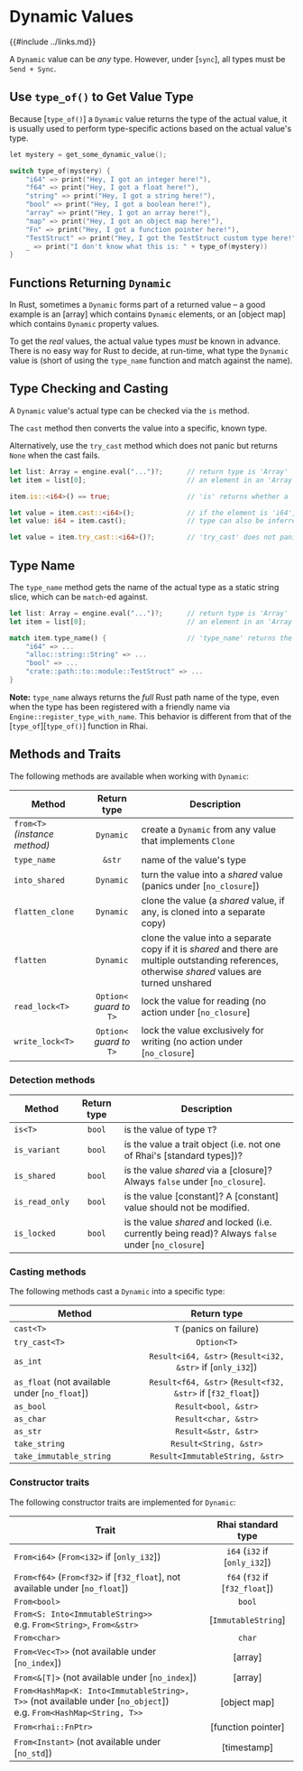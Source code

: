 Dynamic Values
==============

{{#include ../links.md}}

A `Dynamic` value can be _any_ type. However, under [`sync`], all types must be `Send + Sync`.


Use `type_of()` to Get Value Type
--------------------------------

Because [`type_of()`] a `Dynamic` value returns the type of the actual value,
it is usually used to perform type-specific actions based on the actual value's type.

```c
let mystery = get_some_dynamic_value();

switch type_of(mystery) {
    "i64" => print("Hey, I got an integer here!"),
    "f64" => print("Hey, I got a float here!"),
    "string" => print("Hey, I got a string here!"),
    "bool" => print("Hey, I got a boolean here!"),
    "array" => print("Hey, I got an array here!"),
    "map" => print("Hey, I got an object map here!"),
    "Fn" => print("Hey, I got a function pointer here!"),
    "TestStruct" => print("Hey, I got the TestStruct custom type here!"),
    _ => print("I don't know what this is: " + type_of(mystery))
}
```


Functions Returning `Dynamic`
----------------------------

In Rust, sometimes a `Dynamic` forms part of a returned value &ndash; a good example is an [array]
which contains `Dynamic` elements, or an [object map] which contains `Dynamic` property values.

To get the _real_ values, the actual value types _must_ be known in advance.
There is no easy way for Rust to decide, at run-time, what type the `Dynamic` value is
(short of using the `type_name` function and match against the name).


Type Checking and Casting
------------------------

A `Dynamic` value's actual type can be checked via the `is` method.

The `cast` method then converts the value into a specific, known type.

Alternatively, use the `try_cast` method which does not panic but returns `None` when the cast fails.

```rust
let list: Array = engine.eval("...")?;      // return type is 'Array'
let item = list[0];                         // an element in an 'Array' is 'Dynamic'

item.is::<i64>() == true;                   // 'is' returns whether a 'Dynamic' value is of a particular type

let value = item.cast::<i64>();             // if the element is 'i64', this succeeds; otherwise it panics
let value: i64 = item.cast();               // type can also be inferred

let value = item.try_cast::<i64>()?;        // 'try_cast' does not panic when the cast fails, but returns 'None'
```

Type Name
---------

The `type_name` method gets the name of the actual type as a static string slice,
which can be `match`-ed against.

```rust
let list: Array = engine.eval("...")?;      // return type is 'Array'
let item = list[0];                         // an element in an 'Array' is 'Dynamic'

match item.type_name() {                    // 'type_name' returns the name of the actual Rust type
    "i64" => ...
    "alloc::string::String" => ...
    "bool" => ...
    "crate::path::to::module::TestStruct" => ...
}
```

**Note:** `type_name` always returns the _full_ Rust path name of the type, even when the type
has been registered with a friendly name via `Engine::register_type_with_name`.  This behavior
is different from that of the [`type_of`][`type_of()`] function in Rhai.


Methods and Traits
------------------

The following methods are available when working with `Dynamic`:

| Method                        |        Return type        | Description                                                                                                                                         |
| ----------------------------- | :-----------------------: | --------------------------------------------------------------------------------------------------------------------------------------------------- |
| `from<T>` _(instance method)_ |         `Dynamic`         | create a `Dynamic` from any value that implements `Clone`                                                                                           |
| `type_name`                   |          `&str`           | name of the value's type                                                                                                                            |
| `into_shared`                 |         `Dynamic`         | turn the value into a _shared_ value (panics under [`no_closure`])                                                                                  |
| `flatten_clone`               |         `Dynamic`         | clone the value (a _shared_ value, if any, is cloned into a separate copy)                                                                          |
| `flatten`                     |         `Dynamic`         | clone the value into a separate copy if it is _shared_ and there are multiple outstanding references, otherwise _shared_ values are turned unshared |
| `read_lock<T>`                | `Option<` _guard to_ `T>` | lock the value for reading (no action under [`no_closure`]                                                                                          |
| `write_lock<T>`               | `Option<` _guard to_ `T>` | lock the value exclusively for writing (no action under [`no_closure`]                                                                              |

### Detection methods

| Method         | Return type | Description                                                                                       |
| -------------- | :---------: | ------------------------------------------------------------------------------------------------- |
| `is<T>`        |   `bool`    | is the value of type `T`?                                                                         |
| `is_variant`   |   `bool`    | is the value a trait object (i.e. not one of Rhai's [standard types])?                            |
| `is_shared`    |   `bool`    | is the value _shared_ via a [closure]? Always `false` under [`no_closure`].                       |
| `is_read_only` |   `bool`    | is the value [constant]? A [constant] value should not be modified.                               |
| `is_locked`    |   `bool`    | is the value _shared_ and locked (i.e. currently being read)? Always `false` under [`no_closure`] |

### Casting methods

The following methods cast a `Dynamic` into a specific type:

| Method                                        |                        Return type                         |
| --------------------------------------------- | :--------------------------------------------------------: |
| `cast<T>`                                     |                  `T` (panics on failure)                   |
| `try_cast<T>`                                 |                        `Option<T>`                         |
| `as_int`                                      | `Result<i64, &str>` (`Result<i32, &str>` if [`only_i32`])  |
| `as_float` (not available under [`no_float`]) | `Result<f64, &str>` (`Result<f32, &str>` if [`f32_float`]) |
| `as_bool`                                     |                    `Result<bool, &str>`                    |
| `as_char`                                     |                    `Result<char, &str>`                    |
| `as_str`                                      |                    `Result<&str, &str>`                    |
| `take_string`                                 |                   `Result<String, &str>`                   |
| `take_immutable_string`                       |              `Result<ImmutableString, &str>`               |

### Constructor traits

The following constructor traits are implemented for `Dynamic`:

| Trait                                                                                                                |       Rhai standard type       |
| -------------------------------------------------------------------------------------------------------------------- | :----------------------------: |
| `From<i64>` (`From<i32>` if [`only_i32`])                                                                            | `i64` (`i32` if [`only_i32`])  |
| `From<f64>` (`From<f32>` if [`f32_float`], not available under [`no_float`])                                         | `f64` (`f32` if [`f32_float`]) |
| `From<bool>`                                                                                                         |             `bool`             |
| `From<S: Into<ImmutableString>>`<br/>e.g. `From<String>`, `From<&str>`                                               |      [`ImmutableString`]       |
| `From<char>`                                                                                                         |             `char`             |
| `From<Vec<T>>` (not available under [`no_index`])                                                                    |            [array]             |
| `From<&[T]>` (not available under [`no_index`])                                                                      |            [array]             |
| `From<HashMap<K: Into<ImmutableString>, T>>` (not available under [`no_object`])<br/>e.g. `From<HashMap<String, T>>` |          [object map]          |
| `From<rhai::FnPtr>`                                                                                                  |       [function pointer]       |
| `From<Instant>` (not available under [`no_std`])                                                                     |          [timestamp]           |
